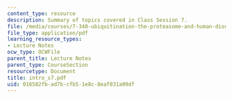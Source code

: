 ```yaml
---
content_type: resource
description: Summary of topics covered in Class Session 7.
file: /media/courses/7-340-ubiquitination-the-proteasome-and-human-disease-fall-2004/016502fbad7bcfb51e8c8eaf031a09df_intro_s7.pdf
file_type: application/pdf
learning_resource_types:
- Lecture Notes
ocw_type: OCWFile
parent_title: Lecture Notes
parent_type: CourseSection
resourcetype: Document
title: intro_s7.pdf
uid: 016502fb-ad7b-cfb5-1e8c-8eaf031a09df
---
```


